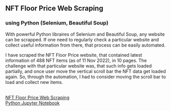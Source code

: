 <h2> NFT Floor Price Web Scraping</h2>
<h3>using Python (Selenium, Beautiful Soup)</h3>

<p>With powerful Python libraires of Selenium and Beautiful Soup, any website can be scrapped. If one need to regularly check a particular website and collect useful information from there, that process can be easily automated. </p>
<p>I have scraped the NFT Floor Price website, that contained latest information of 488 NFT items (as of 11 Nov 2022), in 10 pages. The challenge with that particular website was, that such info gets loaded partially, and once user move the vertical scroll bar the NFT data get loaded again. So, through the automation, I had to consider moving the scroll bar to load and collect new items.</p>

<br> <a href='NFT Floor Price Web Scraping.pdf'>NFT Floor Price Web Scraping  <a>
<br> <a href='NFT_scraping_11Nov.ipynb'>Python Jupyter Notebook<a>
